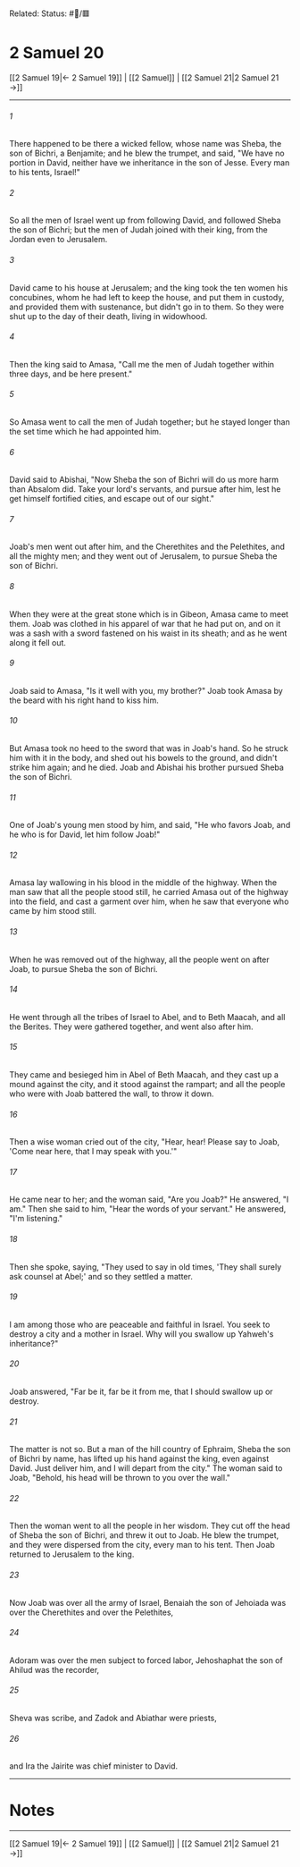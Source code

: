 Related:
Status: #📖/🟥
# 2 Samuel 20

[[2 Samuel 19|← 2 Samuel 19]] | [[2 Samuel]] | [[2 Samuel 21|2 Samuel 21 →]]
***



###### 1 
There happened to be there a wicked fellow, whose name was Sheba, the son of Bichri, a Benjamite; and he blew the trumpet, and said, "We have no portion in David, neither have we inheritance in the son of Jesse. Every man to his tents, Israel!" 

###### 2 
So all the men of Israel went up from following David, and followed Sheba the son of Bichri; but the men of Judah joined with their king, from the Jordan even to Jerusalem. 

###### 3 
David came to his house at Jerusalem; and the king took the ten women his concubines, whom he had left to keep the house, and put them in custody, and provided them with sustenance, but didn't go in to them. So they were shut up to the day of their death, living in widowhood. 

###### 4 
Then the king said to Amasa, "Call me the men of Judah together within three days, and be here present." 

###### 5 
So Amasa went to call the men of Judah together; but he stayed longer than the set time which he had appointed him. 

###### 6 
David said to Abishai, "Now Sheba the son of Bichri will do us more harm than Absalom did. Take your lord's servants, and pursue after him, lest he get himself fortified cities, and escape out of our sight." 

###### 7 
Joab's men went out after him, and the Cherethites and the Pelethites, and all the mighty men; and they went out of Jerusalem, to pursue Sheba the son of Bichri. 

###### 8 
When they were at the great stone which is in Gibeon, Amasa came to meet them. Joab was clothed in his apparel of war that he had put on, and on it was a sash with a sword fastened on his waist in its sheath; and as he went along it fell out. 

###### 9 
Joab said to Amasa, "Is it well with you, my brother?" Joab took Amasa by the beard with his right hand to kiss him. 

###### 10 
But Amasa took no heed to the sword that was in Joab's hand. So he struck him with it in the body, and shed out his bowels to the ground, and didn't strike him again; and he died. Joab and Abishai his brother pursued Sheba the son of Bichri. 

###### 11 
One of Joab's young men stood by him, and said, "He who favors Joab, and he who is for David, let him follow Joab!" 

###### 12 
Amasa lay wallowing in his blood in the middle of the highway. When the man saw that all the people stood still, he carried Amasa out of the highway into the field, and cast a garment over him, when he saw that everyone who came by him stood still. 

###### 13 
When he was removed out of the highway, all the people went on after Joab, to pursue Sheba the son of Bichri. 

###### 14 
He went through all the tribes of Israel to Abel, and to Beth Maacah, and all the Berites. They were gathered together, and went also after him. 

###### 15 
They came and besieged him in Abel of Beth Maacah, and they cast up a mound against the city, and it stood against the rampart; and all the people who were with Joab battered the wall, to throw it down. 

###### 16 
Then a wise woman cried out of the city, "Hear, hear! Please say to Joab, 'Come near here, that I may speak with you.'" 

###### 17 
He came near to her; and the woman said, "Are you Joab?" He answered, "I am." Then she said to him, "Hear the words of your servant." He answered, "I'm listening." 

###### 18 
Then she spoke, saying, "They used to say in old times, 'They shall surely ask counsel at Abel;' and so they settled a matter. 

###### 19 
I am among those who are peaceable and faithful in Israel. You seek to destroy a city and a mother in Israel. Why will you swallow up Yahweh's inheritance?" 

###### 20 
Joab answered, "Far be it, far be it from me, that I should swallow up or destroy. 

###### 21 
The matter is not so. But a man of the hill country of Ephraim, Sheba the son of Bichri by name, has lifted up his hand against the king, even against David. Just deliver him, and I will depart from the city." The woman said to Joab, "Behold, his head will be thrown to you over the wall." 

###### 22 
Then the woman went to all the people in her wisdom. They cut off the head of Sheba the son of Bichri, and threw it out to Joab. He blew the trumpet, and they were dispersed from the city, every man to his tent. Then Joab returned to Jerusalem to the king. 

###### 23 
Now Joab was over all the army of Israel, Benaiah the son of Jehoiada was over the Cherethites and over the Pelethites, 

###### 24 
Adoram was over the men subject to forced labor, Jehoshaphat the son of Ahilud was the recorder, 

###### 25 
Sheva was scribe, and Zadok and Abiathar were priests, 

###### 26 
and Ira the Jairite was chief minister to David.

---
# Notes


***
[[2 Samuel 19|← 2 Samuel 19]] | [[2 Samuel]] | [[2 Samuel 21|2 Samuel 21 →]]
